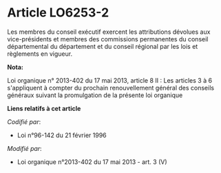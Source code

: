 # Article LO6253-2

Les membres du conseil exécutif exercent les attributions dévolues aux vice-présidents et membres des commissions permanentes
du conseil départemental du département et du conseil régional par les lois et règlements en vigueur.

**Nota:**

Loi organique n° 2013-402 du 17 mai 2013, article 8 II : Les articles 3 à 6 s'appliquent à compter du prochain renouvellement
général des conseils généraux suivant la promulgation de la présente loi organique

**Liens relatifs à cet article**

_Codifié par_:

  - Loi n°96-142 du 21 février 1996

_Modifié par_:

  - Loi organique n°2013-402 du 17 mai 2013 - art. 3 (V)
